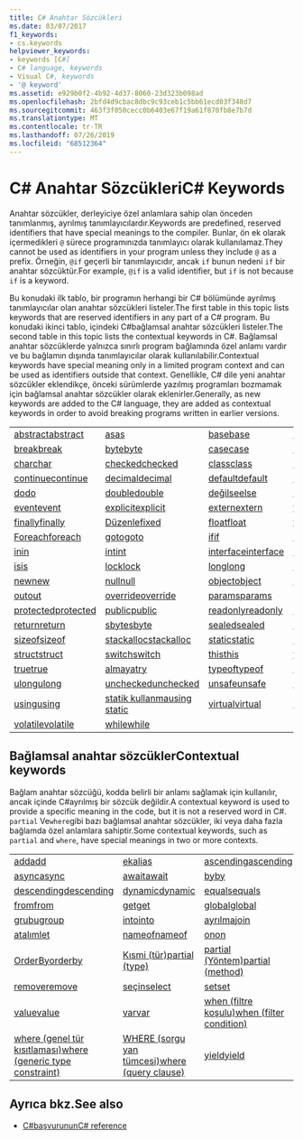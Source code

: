 ```yaml
---
title: C# Anahtar Sözcükleri
ms.date: 03/07/2017
f1_keywords:
- cs.keywords
helpviewer_keywords:
- keywords [C#]
- C# language, keywords
- Visual C#, keywords
- '@ keyword'
ms.assetid: e929b0f2-4b92-4d37-8060-23d323b098ad
ms.openlocfilehash: 2bfd4d9cbac8dbc9c93ceb1c5bb61ecd03f348d7
ms.sourcegitcommit: 463f3f050cecc0b6403e67f19a61f870fb8e7b7d
ms.translationtype: MT
ms.contentlocale: tr-TR
ms.lasthandoff: 07/26/2019
ms.locfileid: "68512364"
---
```

# <a name="c-keywords"></a><span data-ttu-id="bfbfe-102">C# Anahtar Sözcükleri</span><span class="sxs-lookup"><span data-stu-id="bfbfe-102">C# Keywords</span></span>

<span data-ttu-id="bfbfe-103">Anahtar sözcükler, derleyiciye özel anlamlara sahip olan önceden tanımlanmış, ayrılmış tanımlayıcılardır.</span><span class="sxs-lookup"><span data-stu-id="bfbfe-103">Keywords are predefined, reserved identifiers that have special meanings to the compiler.</span></span> <span data-ttu-id="bfbfe-104">Bunlar, ön ek olarak içermedikleri `@` sürece programınızda tanımlayıcı olarak kullanılamaz.</span><span class="sxs-lookup"><span data-stu-id="bfbfe-104">They cannot be used as identifiers in your program unless they include `@` as a prefix.</span></span> <span data-ttu-id="bfbfe-105">Örneğin, `@if` geçerli bir tanımlayıcıdır, ancak `if` bunun nedeni `if` bir anahtar sözcüktür.</span><span class="sxs-lookup"><span data-stu-id="bfbfe-105">For example, `@if` is a valid identifier, but `if` is not because `if` is a keyword.</span></span>  
  
 <span data-ttu-id="bfbfe-106">Bu konudaki ilk tablo, bir programın herhangi bir C# bölümünde ayrılmış tanımlayıcılar olan anahtar sözcükleri listeler.</span><span class="sxs-lookup"><span data-stu-id="bfbfe-106">The first table in this topic lists keywords that are reserved identifiers in any part of a C# program.</span></span> <span data-ttu-id="bfbfe-107">Bu konudaki ikinci tablo, içindeki C#bağlamsal anahtar sözcükleri listeler.</span><span class="sxs-lookup"><span data-stu-id="bfbfe-107">The second table in this topic lists the contextual keywords in C#.</span></span> <span data-ttu-id="bfbfe-108">Bağlamsal anahtar sözcüklerde yalnızca sınırlı program bağlamında özel anlamı vardır ve bu bağlamın dışında tanımlayıcılar olarak kullanılabilir.</span><span class="sxs-lookup"><span data-stu-id="bfbfe-108">Contextual keywords have special meaning only in a limited program context and can be used as identifiers outside that context.</span></span> <span data-ttu-id="bfbfe-109">Genellikle, C# dile yeni anahtar sözcükler eklendikçe, önceki sürümlerde yazılmış programları bozmamak için bağlamsal anahtar sözcükler olarak eklenirler.</span><span class="sxs-lookup"><span data-stu-id="bfbfe-109">Generally, as new keywords are added to the C# language, they are added as contextual keywords in order to avoid breaking programs written in earlier versions.</span></span>  
  
|||||  
|---|---|---|---|  
|[<span data-ttu-id="bfbfe-110">abstract</span><span class="sxs-lookup"><span data-stu-id="bfbfe-110">abstract</span></span>](abstract.md)|[<span data-ttu-id="bfbfe-111">as</span><span class="sxs-lookup"><span data-stu-id="bfbfe-111">as</span></span>](../operators/type-testing-and-conversion-operators.md#as-operator)|[<span data-ttu-id="bfbfe-112">base</span><span class="sxs-lookup"><span data-stu-id="bfbfe-112">base</span></span>](base.md)|[<span data-ttu-id="bfbfe-113">bool</span><span class="sxs-lookup"><span data-stu-id="bfbfe-113">bool</span></span>](bool.md)|  
|[<span data-ttu-id="bfbfe-114">break</span><span class="sxs-lookup"><span data-stu-id="bfbfe-114">break</span></span>](break.md)|[<span data-ttu-id="bfbfe-115">byte</span><span class="sxs-lookup"><span data-stu-id="bfbfe-115">byte</span></span>](../builtin-types/integral-numeric-types.md)|[<span data-ttu-id="bfbfe-116">case</span><span class="sxs-lookup"><span data-stu-id="bfbfe-116">case</span></span>](switch.md)|[<span data-ttu-id="bfbfe-117">yakalaya</span><span class="sxs-lookup"><span data-stu-id="bfbfe-117">catch</span></span>](try-catch.md)|  
|[<span data-ttu-id="bfbfe-118">char</span><span class="sxs-lookup"><span data-stu-id="bfbfe-118">char</span></span>](char.md)|[<span data-ttu-id="bfbfe-119">checked</span><span class="sxs-lookup"><span data-stu-id="bfbfe-119">checked</span></span>](checked.md)|[<span data-ttu-id="bfbfe-120">class</span><span class="sxs-lookup"><span data-stu-id="bfbfe-120">class</span></span>](class.md)|[<span data-ttu-id="bfbfe-121">const</span><span class="sxs-lookup"><span data-stu-id="bfbfe-121">const</span></span>](const.md)|  
|[<span data-ttu-id="bfbfe-122">continue</span><span class="sxs-lookup"><span data-stu-id="bfbfe-122">continue</span></span>](continue.md)|[<span data-ttu-id="bfbfe-123">decimal</span><span class="sxs-lookup"><span data-stu-id="bfbfe-123">decimal</span></span>](../builtin-types/floating-point-numeric-types.md)|[<span data-ttu-id="bfbfe-124">default</span><span class="sxs-lookup"><span data-stu-id="bfbfe-124">default</span></span>](default.md)|[<span data-ttu-id="bfbfe-125">delegate</span><span class="sxs-lookup"><span data-stu-id="bfbfe-125">delegate</span></span>](delegate.md)|  
|[<span data-ttu-id="bfbfe-126">do</span><span class="sxs-lookup"><span data-stu-id="bfbfe-126">do</span></span>](do.md)|[<span data-ttu-id="bfbfe-127">double</span><span class="sxs-lookup"><span data-stu-id="bfbfe-127">double</span></span>](../builtin-types/floating-point-numeric-types.md)|[<span data-ttu-id="bfbfe-128">değilse</span><span class="sxs-lookup"><span data-stu-id="bfbfe-128">else</span></span>](if-else.md)|[<span data-ttu-id="bfbfe-129">enum</span><span class="sxs-lookup"><span data-stu-id="bfbfe-129">enum</span></span>](enum.md)|  
|[<span data-ttu-id="bfbfe-130">event</span><span class="sxs-lookup"><span data-stu-id="bfbfe-130">event</span></span>](event.md)|[<span data-ttu-id="bfbfe-131">explicit</span><span class="sxs-lookup"><span data-stu-id="bfbfe-131">explicit</span></span>](../operators/user-defined-conversion-operators.md)|[<span data-ttu-id="bfbfe-132">extern</span><span class="sxs-lookup"><span data-stu-id="bfbfe-132">extern</span></span>](extern.md)|[<span data-ttu-id="bfbfe-133">false</span><span class="sxs-lookup"><span data-stu-id="bfbfe-133">false</span></span>](false-literal.md)|  
|[<span data-ttu-id="bfbfe-134">finally</span><span class="sxs-lookup"><span data-stu-id="bfbfe-134">finally</span></span>](try-finally.md)|[<span data-ttu-id="bfbfe-135">Düzenle</span><span class="sxs-lookup"><span data-stu-id="bfbfe-135">fixed</span></span>](fixed-statement.md)|[<span data-ttu-id="bfbfe-136">float</span><span class="sxs-lookup"><span data-stu-id="bfbfe-136">float</span></span>](../builtin-types/floating-point-numeric-types.md)|[<span data-ttu-id="bfbfe-137">for</span><span class="sxs-lookup"><span data-stu-id="bfbfe-137">for</span></span>](for.md)|  
|[<span data-ttu-id="bfbfe-138">Foreach</span><span class="sxs-lookup"><span data-stu-id="bfbfe-138">foreach</span></span>](foreach-in.md)|[<span data-ttu-id="bfbfe-139">goto</span><span class="sxs-lookup"><span data-stu-id="bfbfe-139">goto</span></span>](goto.md)|[<span data-ttu-id="bfbfe-140">if</span><span class="sxs-lookup"><span data-stu-id="bfbfe-140">if</span></span>](if-else.md)|[<span data-ttu-id="bfbfe-141">implicit</span><span class="sxs-lookup"><span data-stu-id="bfbfe-141">implicit</span></span>](../operators/user-defined-conversion-operators.md)|  
|[<span data-ttu-id="bfbfe-142">in</span><span class="sxs-lookup"><span data-stu-id="bfbfe-142">in</span></span>](in.md)|[<span data-ttu-id="bfbfe-143">int</span><span class="sxs-lookup"><span data-stu-id="bfbfe-143">int</span></span>](../builtin-types/integral-numeric-types.md)|[<span data-ttu-id="bfbfe-144">interface</span><span class="sxs-lookup"><span data-stu-id="bfbfe-144">interface</span></span>](interface.md)|[<span data-ttu-id="bfbfe-145">internal</span><span class="sxs-lookup"><span data-stu-id="bfbfe-145">internal</span></span>](internal.md)|
|[<span data-ttu-id="bfbfe-146">is</span><span class="sxs-lookup"><span data-stu-id="bfbfe-146">is</span></span>](is.md)|[<span data-ttu-id="bfbfe-147">lock</span><span class="sxs-lookup"><span data-stu-id="bfbfe-147">lock</span></span>](lock-statement.md)|[<span data-ttu-id="bfbfe-148">long</span><span class="sxs-lookup"><span data-stu-id="bfbfe-148">long</span></span>](../builtin-types/integral-numeric-types.md)|[<span data-ttu-id="bfbfe-149">namespace</span><span class="sxs-lookup"><span data-stu-id="bfbfe-149">namespace</span></span>](namespace.md)|
|[<span data-ttu-id="bfbfe-150">new</span><span class="sxs-lookup"><span data-stu-id="bfbfe-150">new</span></span>](../operators/new-operator.md)|[<span data-ttu-id="bfbfe-151">null</span><span class="sxs-lookup"><span data-stu-id="bfbfe-151">null</span></span>](null.md)|[<span data-ttu-id="bfbfe-152">object</span><span class="sxs-lookup"><span data-stu-id="bfbfe-152">object</span></span>](object.md)|[<span data-ttu-id="bfbfe-153">operator</span><span class="sxs-lookup"><span data-stu-id="bfbfe-153">operator</span></span>](../operators/operator-overloading.md)|
|[<span data-ttu-id="bfbfe-154">out</span><span class="sxs-lookup"><span data-stu-id="bfbfe-154">out</span></span>](out.md)|[<span data-ttu-id="bfbfe-155">override</span><span class="sxs-lookup"><span data-stu-id="bfbfe-155">override</span></span>](override.md)|[<span data-ttu-id="bfbfe-156">params</span><span class="sxs-lookup"><span data-stu-id="bfbfe-156">params</span></span>](params.md)|[<span data-ttu-id="bfbfe-157">private</span><span class="sxs-lookup"><span data-stu-id="bfbfe-157">private</span></span>](private.md)|
|[<span data-ttu-id="bfbfe-158">protected</span><span class="sxs-lookup"><span data-stu-id="bfbfe-158">protected</span></span>](protected.md)|[<span data-ttu-id="bfbfe-159">public</span><span class="sxs-lookup"><span data-stu-id="bfbfe-159">public</span></span>](public.md)|[<span data-ttu-id="bfbfe-160">readonly</span><span class="sxs-lookup"><span data-stu-id="bfbfe-160">readonly</span></span>](readonly.md)|[<span data-ttu-id="bfbfe-161">ref</span><span class="sxs-lookup"><span data-stu-id="bfbfe-161">ref</span></span>](ref.md)|
|[<span data-ttu-id="bfbfe-162">return</span><span class="sxs-lookup"><span data-stu-id="bfbfe-162">return</span></span>](return.md)|[<span data-ttu-id="bfbfe-163">sbyte</span><span class="sxs-lookup"><span data-stu-id="bfbfe-163">sbyte</span></span>](../builtin-types/integral-numeric-types.md)|[<span data-ttu-id="bfbfe-164">sealed</span><span class="sxs-lookup"><span data-stu-id="bfbfe-164">sealed</span></span>](sealed.md)|[<span data-ttu-id="bfbfe-165">short</span><span class="sxs-lookup"><span data-stu-id="bfbfe-165">short</span></span>](../builtin-types/integral-numeric-types.md)||
[<span data-ttu-id="bfbfe-166">sizeof</span><span class="sxs-lookup"><span data-stu-id="bfbfe-166">sizeof</span></span>](../operators/sizeof.md)|[<span data-ttu-id="bfbfe-167">stackalloc</span><span class="sxs-lookup"><span data-stu-id="bfbfe-167">stackalloc</span></span>](../operators/stackalloc.md)|[<span data-ttu-id="bfbfe-168">static</span><span class="sxs-lookup"><span data-stu-id="bfbfe-168">static</span></span>](static.md)|[<span data-ttu-id="bfbfe-169">string</span><span class="sxs-lookup"><span data-stu-id="bfbfe-169">string</span></span>](string.md)|
|[<span data-ttu-id="bfbfe-170">struct</span><span class="sxs-lookup"><span data-stu-id="bfbfe-170">struct</span></span>](struct.md)|[<span data-ttu-id="bfbfe-171">switch</span><span class="sxs-lookup"><span data-stu-id="bfbfe-171">switch</span></span>](switch.md)|[<span data-ttu-id="bfbfe-172">this</span><span class="sxs-lookup"><span data-stu-id="bfbfe-172">this</span></span>](this.md)|[<span data-ttu-id="bfbfe-173">throw</span><span class="sxs-lookup"><span data-stu-id="bfbfe-173">throw</span></span>](throw.md)|
|[<span data-ttu-id="bfbfe-174">true</span><span class="sxs-lookup"><span data-stu-id="bfbfe-174">true</span></span>](true-literal.md)|[<span data-ttu-id="bfbfe-175">almaya</span><span class="sxs-lookup"><span data-stu-id="bfbfe-175">try</span></span>](try-catch.md)|[<span data-ttu-id="bfbfe-176">typeof</span><span class="sxs-lookup"><span data-stu-id="bfbfe-176">typeof</span></span>](../operators/type-testing-and-conversion-operators.md#typeof-operator)|[<span data-ttu-id="bfbfe-177">uint</span><span class="sxs-lookup"><span data-stu-id="bfbfe-177">uint</span></span>](../builtin-types/integral-numeric-types.md)|
|[<span data-ttu-id="bfbfe-178">ulong</span><span class="sxs-lookup"><span data-stu-id="bfbfe-178">ulong</span></span>](../builtin-types/integral-numeric-types.md)|[<span data-ttu-id="bfbfe-179">unchecked</span><span class="sxs-lookup"><span data-stu-id="bfbfe-179">unchecked</span></span>](unchecked.md)|[<span data-ttu-id="bfbfe-180">unsafe</span><span class="sxs-lookup"><span data-stu-id="bfbfe-180">unsafe</span></span>](unsafe.md)|[<span data-ttu-id="bfbfe-181">ushort</span><span class="sxs-lookup"><span data-stu-id="bfbfe-181">ushort</span></span>](../builtin-types/integral-numeric-types.md)|
|[<span data-ttu-id="bfbfe-182">using</span><span class="sxs-lookup"><span data-stu-id="bfbfe-182">using</span></span>](using.md)|[<span data-ttu-id="bfbfe-183">statik kullanma</span><span class="sxs-lookup"><span data-stu-id="bfbfe-183">using static</span></span>](using-static.md)|[<span data-ttu-id="bfbfe-184">virtual</span><span class="sxs-lookup"><span data-stu-id="bfbfe-184">virtual</span></span>](virtual.md)|[<span data-ttu-id="bfbfe-185">void</span><span class="sxs-lookup"><span data-stu-id="bfbfe-185">void</span></span>](void.md)|
|[<span data-ttu-id="bfbfe-186">volatile</span><span class="sxs-lookup"><span data-stu-id="bfbfe-186">volatile</span></span>](volatile.md)|[<span data-ttu-id="bfbfe-187">while</span><span class="sxs-lookup"><span data-stu-id="bfbfe-187">while</span></span>](while.md)|

## <a name="contextual-keywords"></a><span data-ttu-id="bfbfe-188">Bağlamsal anahtar sözcükler</span><span class="sxs-lookup"><span data-stu-id="bfbfe-188">Contextual keywords</span></span>

 <span data-ttu-id="bfbfe-189">Bağlam anahtar sözcüğü, kodda belirli bir anlamı sağlamak için kullanılır, ancak içinde C#ayrılmış bir sözcük değildir.</span><span class="sxs-lookup"><span data-stu-id="bfbfe-189">A contextual keyword is used to provide a specific meaning in the code, but it is not a reserved word in C#.</span></span> <span data-ttu-id="bfbfe-190">`partial` Ve`where`gibi bazı bağlamsal anahtar sözcükler, iki veya daha fazla bağlamda özel anlamlara sahiptir.</span><span class="sxs-lookup"><span data-stu-id="bfbfe-190">Some contextual keywords, such as `partial` and `where`, have special meanings in two or more contexts.</span></span>  
  
||||  
|---|---|---|  
|[<span data-ttu-id="bfbfe-191">add</span><span class="sxs-lookup"><span data-stu-id="bfbfe-191">add</span></span>](add.md)|[<span data-ttu-id="bfbfe-192">ek</span><span class="sxs-lookup"><span data-stu-id="bfbfe-192">alias</span></span>](extern-alias.md)|[<span data-ttu-id="bfbfe-193">ascending</span><span class="sxs-lookup"><span data-stu-id="bfbfe-193">ascending</span></span>](ascending.md)|
|[<span data-ttu-id="bfbfe-194">async</span><span class="sxs-lookup"><span data-stu-id="bfbfe-194">async</span></span>](async.md)|[<span data-ttu-id="bfbfe-195">await</span><span class="sxs-lookup"><span data-stu-id="bfbfe-195">await</span></span>](await.md)|[<span data-ttu-id="bfbfe-196">by</span><span class="sxs-lookup"><span data-stu-id="bfbfe-196">by</span></span>](by.md)|
|[<span data-ttu-id="bfbfe-197">descending</span><span class="sxs-lookup"><span data-stu-id="bfbfe-197">descending</span></span>](descending.md)|[<span data-ttu-id="bfbfe-198">dynamic</span><span class="sxs-lookup"><span data-stu-id="bfbfe-198">dynamic</span></span>](dynamic.md)|[<span data-ttu-id="bfbfe-199">equals</span><span class="sxs-lookup"><span data-stu-id="bfbfe-199">equals</span></span>](equals.md)|
|[<span data-ttu-id="bfbfe-200">from</span><span class="sxs-lookup"><span data-stu-id="bfbfe-200">from</span></span>](from-clause.md)|[<span data-ttu-id="bfbfe-201">get</span><span class="sxs-lookup"><span data-stu-id="bfbfe-201">get</span></span>](get.md)|[<span data-ttu-id="bfbfe-202">global</span><span class="sxs-lookup"><span data-stu-id="bfbfe-202">global</span></span>](global.md)|
|[<span data-ttu-id="bfbfe-203">grubu</span><span class="sxs-lookup"><span data-stu-id="bfbfe-203">group</span></span>](group-clause.md)|[<span data-ttu-id="bfbfe-204">into</span><span class="sxs-lookup"><span data-stu-id="bfbfe-204">into</span></span>](into.md)|[<span data-ttu-id="bfbfe-205">ayrılma</span><span class="sxs-lookup"><span data-stu-id="bfbfe-205">join</span></span>](join-clause.md)|
|[<span data-ttu-id="bfbfe-206">atalım</span><span class="sxs-lookup"><span data-stu-id="bfbfe-206">let</span></span>](let-clause.md)|[<span data-ttu-id="bfbfe-207">nameof</span><span class="sxs-lookup"><span data-stu-id="bfbfe-207">nameof</span></span>](../operators/nameof.md)|[<span data-ttu-id="bfbfe-208">on</span><span class="sxs-lookup"><span data-stu-id="bfbfe-208">on</span></span>](on.md)|
|[<span data-ttu-id="bfbfe-209">OrderBy</span><span class="sxs-lookup"><span data-stu-id="bfbfe-209">orderby</span></span>](orderby-clause.md)|[<span data-ttu-id="bfbfe-210">Kısmi (tür)</span><span class="sxs-lookup"><span data-stu-id="bfbfe-210">partial (type)</span></span>](partial-type.md)|[<span data-ttu-id="bfbfe-211">partial (Yöntem)</span><span class="sxs-lookup"><span data-stu-id="bfbfe-211">partial (method)</span></span>](partial-method.md)|
|[<span data-ttu-id="bfbfe-212">remove</span><span class="sxs-lookup"><span data-stu-id="bfbfe-212">remove</span></span>](remove.md)|[<span data-ttu-id="bfbfe-213">seçin</span><span class="sxs-lookup"><span data-stu-id="bfbfe-213">select</span></span>](select-clause.md)|[<span data-ttu-id="bfbfe-214">set</span><span class="sxs-lookup"><span data-stu-id="bfbfe-214">set</span></span>](set.md)|
|[<span data-ttu-id="bfbfe-215">value</span><span class="sxs-lookup"><span data-stu-id="bfbfe-215">value</span></span>](value.md)|[<span data-ttu-id="bfbfe-216">var</span><span class="sxs-lookup"><span data-stu-id="bfbfe-216">var</span></span>](var.md)|[<span data-ttu-id="bfbfe-217">when (filtre koşulu)</span><span class="sxs-lookup"><span data-stu-id="bfbfe-217">when (filter condition)</span></span>](when.md)|
|[<span data-ttu-id="bfbfe-218">where (genel tür kısıtlaması)</span><span class="sxs-lookup"><span data-stu-id="bfbfe-218">where (generic type constraint)</span></span>](where-generic-type-constraint.md)|[<span data-ttu-id="bfbfe-219">WHERE (sorgu yan tümcesi)</span><span class="sxs-lookup"><span data-stu-id="bfbfe-219">where (query clause)</span></span>](where-clause.md)|[<span data-ttu-id="bfbfe-220">yield</span><span class="sxs-lookup"><span data-stu-id="bfbfe-220">yield</span></span>](yield.md)|
  
## <a name="see-also"></a><span data-ttu-id="bfbfe-221">Ayrıca bkz.</span><span class="sxs-lookup"><span data-stu-id="bfbfe-221">See also</span></span>

- [<span data-ttu-id="bfbfe-222">C#başvurunun</span><span class="sxs-lookup"><span data-stu-id="bfbfe-222">C# reference</span></span>](../index.md)
